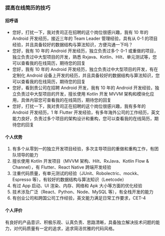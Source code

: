 ### 提高在线简历的技巧

#### 招呼语

-   您好，打扰一下，我对贵司正在招聘的这个岗位很感兴趣，我有 10 年的 Android 开发经历，接近三年的 Team Leader 管理经验，具有从 0-1 的项目经验，并且具备较好的数据结构与算法知识，方便沟通一下吗？
-   您好，我有 10 年的 Android 开发经历，独立负责过多个 0-1 或重做的项目，独立负责过中大型项目的开发，熟悉 Rxjava、Kotlin、Hilt、单元测试等，您可以查看我的在线简历，期待您的回复
-   您好，我有 10 年的 Android 开发经历，独立负责过中大型项目的开发，有在定制化 Android 设备上开发的经历，并且具备较好的数据结构与算法知识，您可以查看我的在线简历，期待您的回复
-   您好，看到贵公司在招聘 Android 开发，我有 10 年的 Android 开发经验，独立负责过中大型项目的开发，擅长使用 Kotlin 开发 MVVM 架构和模块化应用，具体内容您可查看我的在线简历，期待您的回复
-   您好，打扰一下，我对贵司正在招聘的这个岗位很感兴趣，我有多年的 Android 开发经历，1 年 Flutter 开发经验，有多年海外公司的工作经历，英文能力良好，负责过多个项目的架构设计和重构，您可以查看我的在线简历，期待您的回复

#### 个人优势

1. 有多个从零到一的独立开发项目经验，多次主导项目的重做和重构工作，有团队领导的能力
2. 擅长使用 Kotlin 开发项目（MVVM 架构、Hilt、RxJava、Kotlin Flow & Channel），有 Flutter、React Native 跨端开发经验
3. 注重代码质量，有单元测试的经验（JUnit、Robolectric、mockk、Espresso 等），有较好的数据结构与算法知识（Leetcode）
4. 有过 App 启动、UI 渲染、内存、网络和 Apk 大小等方面的优化经验
5. 技术涉及广泛（React、Python、Node、MySQL 等），有全栈开发的能力
6. 有创业公司和跨国公司工作经验，英文能力满足日常工作要求，CET-4

#### 个人评价

有良好的产品意识、积极乐观、认真负责、思路清晰，具备独立解决技术问题的能力，对代码质量有一定的追求，追求简洁优雅的代码风格。

